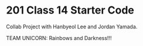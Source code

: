 # 201 Class 14 Starter Code

Collab Project with Hanbyeol Lee and Jordan Yamada.

TEAM UNICORN: Rainbows and Darkness!!!